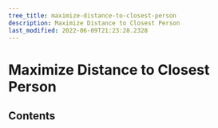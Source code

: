 ```yaml
---
tree_title: maximize-distance-to-closest-person
description: Maximize Distance to Closest Person
last_modified: 2022-06-09T21:23:28.2328
---
```


# Maximize Distance to Closest Person

## Contents
